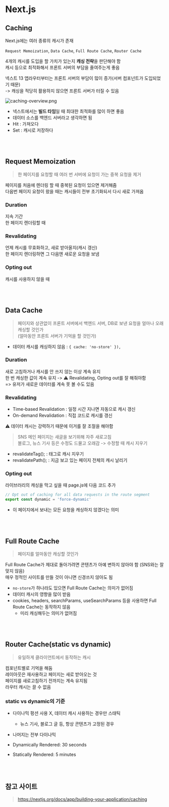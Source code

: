 # Next.js 

## Caching

Next.js에는 여러 종류의 캐시가 존재 

`Request Memoization`, `Data Cache`, `Full Route Cache`, `Router Cache`

4개의 캐시를 도입을 할 가치가 있는지 **캐싱 전략**을 판단해야 함    
캐시 등으로 최적화해서 프론트 서버의 부담을 줄여주는게 좋음

넥스트 13 앱라우터부터는 프론트 서버의 부담이 많이 증가(서버 컴포넌트가 도입되었기 때문)  
-> 캐싱을 적당히 활용하지 않으면 프론트 서버가 터질 수 있음

![caching-overview.png](..%2FImages%2Fcaching-overview.png)

* 넥스트에서는 **빌드 타임**일 때 최대한 최적화를 많이 하면 좋음
* 데이터 소스를 백엔드 서버라고 생각하면 됨 
* Hit : 가져오다 
* Set : 캐시로 저장하다 

<br><br>

## Request Memoization

> 한 페이지를 요청할 때 여러 번 서버에 요청이 가는 중복 요청을 제거

페이지를 처음에 렌더링 할 때 중복된 요청이 있으면 제거해줌   
다음번 페이지 요청이 왔을 때는 캐시들이 전부 초기화되서 다시 새로 가져옴   


### Duration

지속 기간  
한 페이지 렌더링할 때 

### Revalidating

언제 캐시를 무효화하고, 새로 받아올지(캐시 갱신)  
한 페이지 렌더링하면 그 다음엔 새로운 요청을 보냄 

### Opting out

캐시를 사용하지 않을 때

<br><br>

## Data Cache

> 페이지와 상관없이 프론트 서버에서 백엔드 서버, DB로 보낸 요청을 얼마나 오래 캐싱할 것인가    
(얼마동안 프론트 서버가 기억을 할 것인가)

* 데이터 캐시를 캐싱하지 않음 : `{ cache: 'no-store' }),`

### Duration

새로 고침하거나 캐시를 안 쓰지 않는 이상 계속 유지  
한 번 캐싱한 값이 계속 유지 -> ⚠️ Revalidating, Opting out를 잘 해줘야함   
=> 유저가 새로운 데이터를 계속 못 볼 수도 있음 

### Revalidating

* Time-based Revalidation : 일정 시간 지나면 자동으로 캐시 갱신 
* On-demand Revalidation : 직접 코드로 캐시를 갱신 

⚠️ 데이터 캐시는 강력하기 때문에 이거를 잘 조절을 해야함  

> SNS 메인 페이지는 새글을 보기위해 자주 새로고침  
> 블로그, 뉴스 기사 등은 수정도 드물고 오래감 -> 수정할 때 캐시 지우기

* revalidateTag(); : 태그로 캐시 지우기
* revalidatePath(); : 지금 보고 있는 페이지 전체의 캐시 날리기 

### Opting out

라이브러리의 캐싱을 막고 싶을 때 page.js에 다음 코드 추가    

```js
// Opt out of caching for all data requests in the route segment
export const dynamic = 'force-dynamic'
```
 
* 이 페이지에서 보내는 모든 요청을 캐싱하지 않겠다는 의미 

<br><br>

## Full Route Cache

> 페이지를 얼마동안 캐싱할 것인가

Full Route Cache가 제대로 돌아가려면 콘텐츠가 아예 변하지 않아야 함 (SNS와는 잘 맞지 않음)  
매우 정적인 사이트를 만들 것이 아니면 신경쓰지 않아도 됨 

* `no-store`가 하나라도 있으면 Full Route Cache는 의미가 없어짐 
* 데이터 캐시의 영향을 많이 받음 
* cookies, headers, searchParams, useSearchParams 등을 사용하면 Full Route Cache는 동작하지 않음
  * 미리 캐싱해두는 의미가 없어짐

<br><br>

## Router Cache(static vs dynamic)

> 유일하게 클라이언트에서 동작하는 캐시

컴포넌트별로 기억을 해둠  
레이아웃은 재사용하고 페이지는 새로 받아오는 것  
페이지를 새로고침하기 전까지는 계속 유지됨  
라우터 캐시는 끌 수 없음

### static vs dynamic의 기준

* 다이나믹 펑션 사용 X, 데이터 캐시 사용하는 경우만 스태틱
  * 뉴스 기사, 블로그 글 등, 항상 콘텐츠가 고정된 경우 
* 나머지는 전부 다이나믹

* Dynamically Rendered: 30 seconds
* Statically Rendered: 5 minutes

<br><br>

## 참고 사이트

> https://nextjs.org/docs/app/building-your-application/caching

